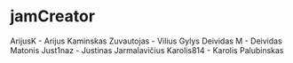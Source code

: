 # jamCreator

ArijusK - Arijus Kaminskas
Zuvautojas - Vilius Gylys
Deividas M - Deividas Matonis
Just1naz - Justinas Jarmalavičius
Karolis814 - Karolis Palubinskas
